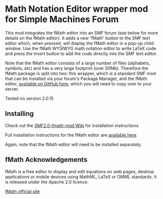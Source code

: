 # Math Notation Editor wrapper mod for Simple Machines Forum

This mod integrates the fMath editor into an SMF forum (see below for more details on the fMath editor). It adds a new 'fMath' button to the SMF text editor which, when pressed, will display the fMath editor in a pop-up child window. Use the fMath WYSIWYG math notation editor to write LaTeX code and press the Insert button to add the code directly into the SMF text editor.

Note that the fMath editor consists of a large number of files (alphabets, symbols, etc) and has a very large footprint (over 50Mb). Therefore the fMath package is split into two: this wrapper, which is a standard SMF mod that can be installed via your forum's Package Manager, and the fMath editor, [available on GitHub here](https://github.com/iandavidwild/SMF2.0-fmath-editor), which you will need to copy over to your server. 

Tested on version 2.0.15

## Installing

Check out the [SMF2.0-fmath-mod Wiki](https://github.com/iandavidwild/SMF2.0-fmath-mod/wiki) for installation instructions.

Full installation instructions for the fMath editor are [available here](https://github.com/iandavidwild/SMF2.0-fmath-editor/wiki/Installing-fMath-Editor). 

Again, note that the fMath editor will need to be installed separately.

## fMath Acknowledgements

fMath is a free editor to display and edit equations on web pages, desktop applications or mobile devices using MathML, LaTeX or OMML standards. It is released under the Apache 2.0 licence.

[fMath official site](https://www.fmath.info)

